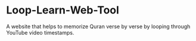 # Loop-Learn-Web-Tool
A website that helps to memorize Quran verse by verse by looping through YouTube video timestamps.
